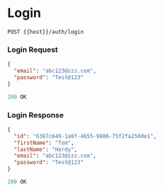 # Login

```
POST {{host}}/auth/login
```

### Login Request

```json
{
  "email": "abc123@zzz.com",
  "password": "Test@123"
}
```

```js
200 OK
```

### Login Response

```json
{
  "id": "6387c649-1a8f-4655-9886-75f2fa250de1",
  "firstName": "Tom",
  "lastName": "Hardy",
  "email": "abc123@zzz.com",
  "password": "Test@123"
}
```

```js
200 OK
```
